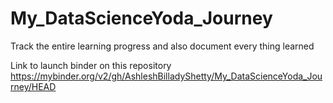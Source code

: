 # My_DataScienceYoda_Journey
Track the entire learning progress and also document every thing learned

Link to launch binder on this repository
https://mybinder.org/v2/gh/AshleshBilladyShetty/My_DataScienceYoda_Journey/HEAD
